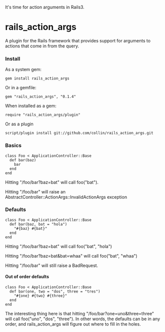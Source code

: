 It's time for action arguments in Rails3.

# rails_action_args

A plugin for the Rails framework that provides support for arguments to actions that 
come in from the query.

### Install

As a system gem:

    gem install rails_action_args
    
Or in a gemfile:

    gem "rails_action_args", "0.1.4"

When installed as a gem:

    require "rails_action_args/plugin"

Or as a plugin
    
    script/plugin install git://github.com/collin/rails_action_args.git

### Basics

    class Foo < ApplicationController::Base
      def bar(baz)
        bar
      end
    end

Hitting "/foo/bar?baz=bat" will call foo("bat").

Hitting "/foo/bar" will raise an AbstractController::ActionArgs::InvalidActionArgs exception

### Defaults

    class Foo < ApplicationController::Base
      def bar(baz, bat = "hola")
        "#{baz} #{bat}"
      end
    end

Hitting "/foo/bar?baz=bat" will call foo("bat", "hola")

Hitting "/foo/bar?baz=bat&bat=whaa" will call foo("bat", "whaa")

Hitting "/foo/bar" will still raise a BadRequest.

#### Out of order defaults

    class Foo < ApplicationController::Base
      def bar(one, two = "dos", three = "tres")
        "#{one} #{two} #{three}"
      end
    end

The interesting thing here is that hitting "/foo/bar?one=uno&three=three" will call
foo("uno", "dos", "three"). In other words, the defaults can be in any order, and 
rails_action_args will figure out where to fill in the holes.
